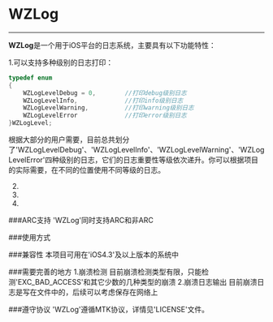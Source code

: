 # WZLog
---
**WZLog**是一个用于iOS平台的日志系统，主要具有以下功能特性：

1.可以支持多种级别的日志打印：

```objective-c
typedef enum
{
    WZLogLevelDebug = 0,        //打印debug级别日志
    WZLogLevelInfo,             //打印info级别日志
    WZLogLevelWarning,          //打印warning级别日志
    WZLogLevelError             //打印error级别日志
}WZLogLevel;
```

根据大部分的用户需要，目前总共划分了'WZLogLevelDebug'、'WZLogLevelInfo'、'WZLogLevelWarning'、'WZLogLevelError'四种级别的日志，它们的日志重要性等级依次递升。你可以根据项目的实际需要，在不同的位置使用不同等级的日志。

2.

3.

4.



###ARC支持
'WZLog'同时支持ARC和非ARC


###使用方式



###兼容性
本项目可用在'iOS4.3'及以上版本的系统中

###需要完善的地方
1.崩溃检测
目前崩溃检测类型有限，只能检测'EXC_BAD_ACCESS'和其它少数的几种类型的崩溃
2.崩溃日志输出
目前崩溃日志是写在文件中的，后续可以考虑保存在网络上

###遵守协议
'WZLog'遵循MTK协议，详情见'LICENSE'文件。